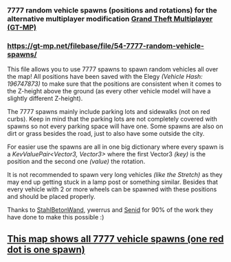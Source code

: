 ### 7777 random vehicle spawns (positions and rotations) for the alternative multiplayer modification [Grand Theft Multiplayer (GT-MP)](https://gt-mp.net/)

### https://gt-mp.net/filebase/file/54-7777-random-vehicle-spawns/

​This file allows you to use 7777 spawns to spawn random vehicles all over the map!
All positions have been saved with the Elegy *(Vehicle Hash: 196747873)*​​ to make sure that the positions are consistent when it comes to the Z-height above the ground (as every other vehicle model will have a slightly different Z-height).

The 7777 spawns mainly include parking lots and sidewalks (not on red curbs)​.
Keep in mind that the parking lots are not completely covered with spawns so not every parking space will have one.
Some spawns are also on dirt or grass besides the road, just to also have some outside the city.

For easier use the spawns are all in one big dictionary where every spawn is a *KevValuePair<Vector3, Vector3>*​ where the first Vector3 *(key)* is the position and the second one *(value)* the rotation.

It is not recommended to spawn very long vehicles *(like the Stretch)* as they may end up getting stuck in a lamp post or something similar.
Besides that every vehicle with 2 or more wheels can be spawned with these positions and should be placed properly.

Thanks to [StahlBetonWand](https://gt-mp.net/user/9306-stahlbetonwand/)​, ywerrus and [Senid​](https://gt-mp.net/user/10145-senid/) for 90% of the work they have done to make this possible :)


## [This map shows all 7777 vehicle spawns (one red dot is one spawn)](spawnmap.png)